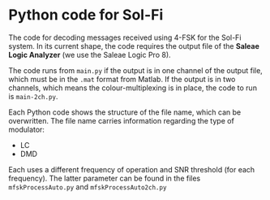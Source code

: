 # Python code for Sol-Fi

The code for decoding messages received using 4-FSK for the Sol-Fi system. In its current shape, the code requires the output file of the **Saleae Logic Analyzer** (we use the Saleae Logic Pro 8).

The code runs from ``main.py`` if the output is in one channel of the output file, which must be in the ``.mat`` format from Matlab. If the output is in two channels, which means the colour-multiplexing is in place, the code to run is ``main-2ch.py``. 

Each Python code shows the structure of the file name, which can be overwritten. The file name carries information regarding the type of modulator:
* LC
* DMD

Each uses a different frequency of operation and SNR threshold (for each frequency). The latter parameter can be found in the files ``mfskProcessAuto.py`` and ``mfskProcessAuto2ch.py``
